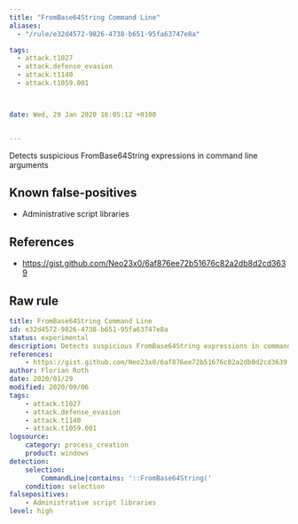 ```yaml
---
title: "FromBase64String Command Line"
aliases:
  - "/rule/e32d4572-9826-4738-b651-95fa63747e8a"

tags:
  - attack.t1027
  - attack.defense_evasion
  - attack.t1140
  - attack.t1059.001



date: Wed, 29 Jan 2020 16:05:12 +0100


---
```


Detects suspicious FromBase64String expressions in command line arguments

<!--more-->


## Known false-positives

* Administrative script libraries



## References

* https://gist.github.com/Neo23x0/6af876ee72b51676c82a2db8d2cd3639


## Raw rule
```yaml
title: FromBase64String Command Line
id: e32d4572-9826-4738-b651-95fa63747e8a
status: experimental
description: Detects suspicious FromBase64String expressions in command line arguments
references:
    - https://gist.github.com/Neo23x0/6af876ee72b51676c82a2db8d2cd3639
author: Florian Roth
date: 2020/01/29
modified: 2020/09/06
tags: 
    - attack.t1027
    - attack.defense_evasion
    - attack.t1140
    - attack.t1059.001    
logsource:
    category: process_creation
    product: windows
detection:
    selection:
        CommandLine|contains: '::FromBase64String('
    condition: selection
falsepositives:
    - Administrative script libraries
level: high

```
